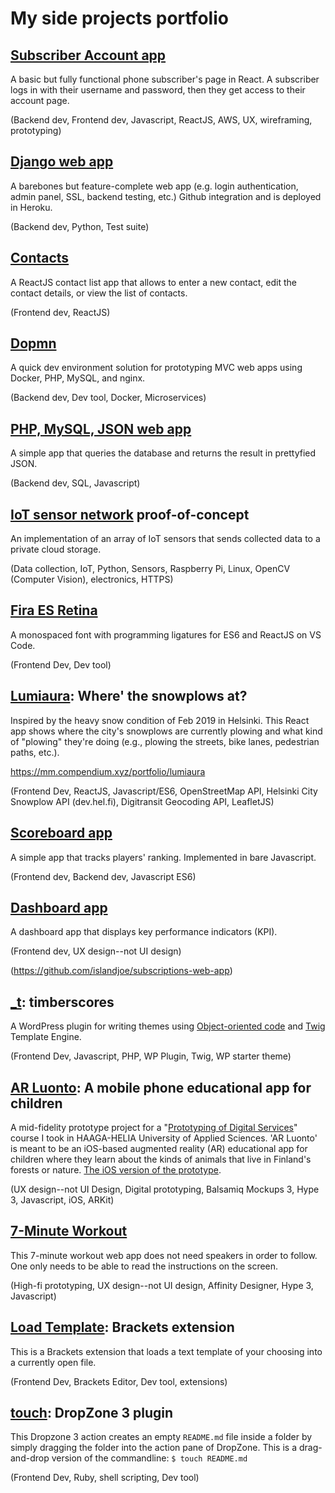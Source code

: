 
# My side projects portfolio

## [Subscriber Account app](https://github.com/islandjoe/subscriptions-web-app)

A basic but fully functional phone subscriber's page in React. A subscriber logs in with their username and password, then they get access to their account page. 

(Backend dev, Frontend dev, Javascript, ReactJS, AWS, UX, wireframing, prototyping)


## [Django web app](https://github.com/islandjoe/django-pages-app)

A barebones but feature-complete web app (e.g. login authentication, admin panel, SSL, backend testing, etc.) Github integration and is deployed in Heroku.

(Backend dev, Python, Test suite)

## [Contacts](https://github.com/islandjoe/contacts)

A ReactJS contact list app that allows to enter a new contact, edit the contact details, or view the list of contacts.

(Frontend dev, ReactJS)

## [Dopmn](https://github.com/islandjoe/dopmn)

A quick dev environment solution for prototyping MVC web apps using Docker, PHP, MySQL, and nginx.

(Backend dev, Dev tool, Docker, Microservices) 

## [PHP, MySQL, JSON web app](https://github.com/islandjoe/php-mysql-json-webapp)

A simple app that queries the database and returns the result in prettyfied JSON.

(Backend dev, SQL, Javascript)

## [IoT sensor network](https://github.com/islandjoe/IoT-sensor-network) proof-of-concept

An implementation of an array of IoT sensors that sends collected data to a private cloud storage.

(Data collection, IoT, Python, Sensors, Raspberry Pi, Linux, OpenCV (Computer Vision), electronics, HTTPS)

## [Fira ES Retina](https://github.com/islandjoe/firaes-retina)

A monospaced font with programming ligatures for ES6 and ReactJS on VS Code. 

(Frontend Dev, Dev tool)

## [Lumiaura](https://github.com/islandjoe/lumiaura): Where' the snowplows at?

Inspired by the heavy snow condition of Feb 2019 in Helsinki. This React app shows where the city's snowplows are currently plowing and what kind of "plowing" they're doing (e.g., plowing the streets, bike lanes, pedestrian paths, etc.).

https://mm.compendium.xyz/portfolio/lumiaura

(Frontend Dev, ReactJS, Javascript/ES6, OpenStreetMap API, Helsinki City Snowplow API (dev.hel.fi), Digitransit Geocoding API, LeafletJS)


## [Scoreboard app](https://github.com/islandjoe/player-scoreboard)

A simple app that tracks players' ranking. Implemented in bare Javascript.

(Frontend dev, Backend dev, Javascript ES6)

## [Dashboard app](https://github.com/islandjoe/callstats-dashboard-project)

A dashboard app that displays key performance indicators (KPI).

(Frontend dev, UX design--not UI design)


(https://github.com/islandjoe/subscriptions-web-app)

## [_t](https://github.com/islandjoe/_t): timberscores

A WordPress plugin for writing themes using [Object-oriented code](https://github.com/timber/timber) and [Twig](https://twig.symfony.com) Template Engine. 

(Frontend Dev, Javascript, PHP, WP Plugin, Twig, WP starter theme)

## [AR Luonto](https://mm.compendium.xyz/portfolio/ar-prototype/): A mobile phone educational app for children

A mid-fidelity prototype project for a "[Prototyping of Digital Services](http://www.haaga-helia.fi/en/opinto-opas/opintojaksokuvaukset/DIG4TF003)" course I took in HAAGA-HELIA University of Applied Sciences. 'AR Luonto' is meant to be an iOS-based augmented reality (AR) educational app for children where they learn about the kinds of animals that live in Finland's forests or nature. [The iOS version of the prototype](https://youtu.be/QvIqrxR0PvY).

(UX design--not UI Design, Digital prototyping, Balsamiq Mockups 3, Hype 3, Javascript, iOS, ARKit)

## [7-Minute Workout](https://mm.compendium.xyz/portfolio/7-minute-workout/)

This 7-minute workout web app does not need speakers in order to follow. One only needs to be able to read the instructions on the screen. 

(High-fi prototyping, UX design--not UI design, Affinity Designer, Hype 3, Javascript)

## [Load Template](https://github.com/islandjoe/load-template): Brackets extension

This is a Brackets extension that loads a text template of your choosing into a currently open file.

(Frontend Dev, Brackets Editor, Dev tool, extensions)

## [touch](https://github.com/islandjoe/touch-markdown-readme): DropZone 3 plugin

This Dropzone 3 action creates an empty `README.md` file inside a folder by simply dragging the folder into the action pane of DropZone. This is a drag-and-drop version of the commandline: `$ touch README.md`

(Frontend Dev, Ruby, shell scripting, Dev tool)
